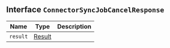 ## Interface `ConnectorSyncJobCancelResponse`

| Name | Type | Description |
| - | - | - |
| `result` | [Result](./Result.md) | &nbsp; |
